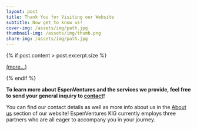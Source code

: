 ```yaml
---
layout: post
title: Thank You for Visiting our Website
subtitle: Now get to know us!
cover-img: /assets/img/path.jpg
thumbnail-img: /assets/img/thumb.png
share-img: /assets/img/path.jpg
---
```

{% if post.content > post.excerpt.size %}
<p><a href="{{ post.url }}">(more...)</a></p>
{% endif %}

**To learn more about EspenVentures and the services we provide, feel free to send your general inquiry to [contact](mailto:info@espenventures.com)!**

You can find our contact details as well as more info about us in the [About us](https://espenventures.com/about-us/) section of our website!
EspenVentures KlG currently employs three partners who are all eager to accompany you in your journey.
